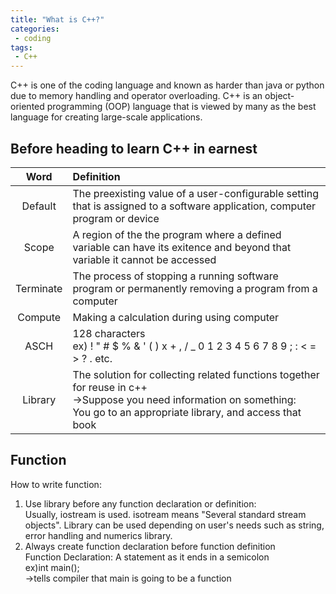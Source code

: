 ```yaml
---
title: "What is C++?"
categories:
 - coding
tags:
 - C++
---
```


C++ is one of the coding language and known as harder than java or python due to memory handling and operator overloading. C++ is an object-oriented programming (OOP) language that is viewed by many as the best language for creating large-scale applications. 

## Before heading to learn C++ in earnest

|Word|Definition|
|:-------:|:-----------------------------------------------------------------------------------------------------------------------------|
|Default|The preexisting value of a user-configurable setting that is assigned to a software application, computer program or device|
|Scope|A region of the the program where a defined variable can have its exitence and beyond that variable it cannot be accessed|
|Terminate|The process of stopping a running software program or permanently removing a program from a computer|
|Compute|Making a calculation during using computer|
|ASCH|128 characters<br />ex) ! " # $ % & ' ( ) x + , / _ 0 1 2 3 4 5 6 7 8 9 ; : < = > ? . etc.|
|Library|The solution for collecting related functions together for reuse in c++<br />->Suppose you need information on something:<br /> You go to an appropriate library, and access that book|

## Function

How to write function:
1. Use library before any function declaration or definition:<br />Usually, iostream is used. isotream means "Several standard stream objects". Library can be used depending on user's needs such as string, error handling and numerics library.
2. Always create function declaration before function definition<br />Function Declaration: A statement as it ends in a semicolon<br />ex)int main();<br />->tells compiler that main is going to be a function
